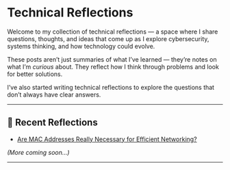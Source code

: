 # Technical Reflections

Welcome to my collection of technical reflections — a space where I share questions, thoughts, and ideas that come up as I explore cybersecurity, systems thinking, and how technology could evolve.

These posts aren’t just summaries of what I’ve learned — they’re notes on what I’m *curious* about. They reflect how I think through problems and look for better solutions.

I’ve also started writing technical reflections to explore the questions that don’t always have clear answers.

---

## 📌 Recent Reflections

- [Are MAC Addresses Really Necessary for Efficient Networking?](mac-addresses.md)

*(More coming soon...)*

---
